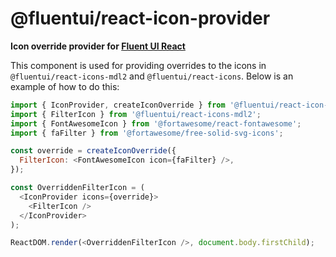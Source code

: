 # @fluentui/react-icon-provider

**Icon override provider for [Fluent UI React](https://developer.microsoft.com/en-us/fluentui)**

This component is used for providing overrides to the icons in `@fluentui/react-icons-mdl2` and `@fluentui/react-icons`.
Below is an example of how to do this:

```js
import { IconProvider, createIconOverride } from '@fluentui/react-icon-provider';
import { FilterIcon } from '@fluentui/react-icons-mdl2';
import { FontAwesomeIcon } from '@fortawesome/react-fontawesome';
import { faFilter } from '@fortawesome/free-solid-svg-icons';

const override = createIconOverride({
  FilterIcon: <FontAwesomeIcon icon={faFilter} />,
});

const OverriddenFilterIcon = (
  <IconProvider icons={override}>
    <FilterIcon />
  </IconProvider>
);

ReactDOM.render(<OverriddenFilterIcon />, document.body.firstChild);
```
